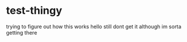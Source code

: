 # test-thingy
trying to figure out how this works
hello 
still dont get it
although im sorta getting there
